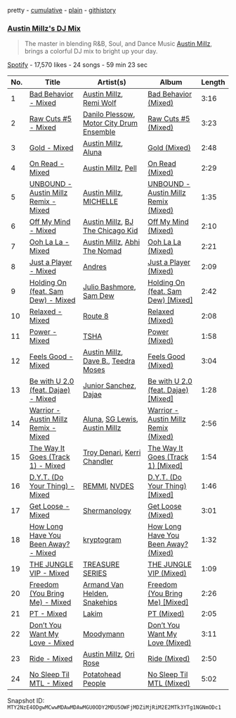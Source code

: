 pretty - [cumulative](/playlists/cumulative/37i9dQZF1DWXyQamatDptq.md) - [plain](/playlists/plain/37i9dQZF1DWXyQamatDptq) - [githistory](https://github.githistory.xyz/mackorone/spotify-playlist-archive/blob/main/playlists/plain/37i9dQZF1DWXyQamatDptq)

### [Austin Millz's DJ Mix](https://open.spotify.com/playlist/37i9dQZF1DWXyQamatDptq)

> The master in blending R&B, Soul, and Dance Music <a href=“spotify:artist:43UmVQp9qZILibJ5vHq21k”>Austin Millz</a>, brings a colorful DJ mix to bright up your day.

[Spotify](https://open.spotify.com/user/spotify) - 17,570 likes - 24 songs - 59 min 23 sec

| No. | Title | Artist(s) | Album | Length |
|---|---|---|---|---|
| 1 | [Bad Behavior \- Mixed](https://open.spotify.com/track/3thgdRIcfdcYBka4DMnmyS) | [Austin Millz](https://open.spotify.com/artist/43UmVQp9qZILibJ5vHq21k), [Remi Wolf](https://open.spotify.com/artist/0NB5HROxc8dDBXpkIi1v3d) | [Bad Behavior \(Mixed\)](https://open.spotify.com/album/6R6EknXO3rbO9Qlxy2K30D) | 3:16 |
| 2 | [Raw Cuts \#5 \- Mixed](https://open.spotify.com/track/6UlPnSHnmWJ4B1C7WomVbm) | [Danilo Plessow](https://open.spotify.com/artist/3frW3pRt2IpKAysgM8ksle), [Motor City Drum Ensemble](https://open.spotify.com/artist/4TlzX7s6kuZDtiBpsopcBf) | [Raw Cuts \#5 \(Mixed\)](https://open.spotify.com/album/19Ou8JZCHN5Yo5qw95yhNy) | 3:23 |
| 3 | [Gold \- Mixed](https://open.spotify.com/track/3n432V76KidXqmrUrictjd) | [Austin Millz](https://open.spotify.com/artist/43UmVQp9qZILibJ5vHq21k), [Aluna](https://open.spotify.com/artist/5ITI6SEoUZMIXXkzCfr4oE) | [Gold \(Mixed\)](https://open.spotify.com/album/5cedqECNj4tlBsfz194Bol) | 2:48 |
| 4 | [On Read \- Mixed](https://open.spotify.com/track/0ETbZxRe07bjXI2fN1WHTX) | [Austin Millz](https://open.spotify.com/artist/43UmVQp9qZILibJ5vHq21k), [Pell](https://open.spotify.com/artist/2O2dI9lY9PnWtAa4OlrgMi) | [On Read \(Mixed\)](https://open.spotify.com/album/0pugEfuWzaV9Q5qEyz2OFi) | 2:29 |
| 5 | [UNBOUND \- Austin Millz Remix \- Mixed](https://open.spotify.com/track/07uvfzEOx54nAom7zuzEjF) | [Austin Millz](https://open.spotify.com/artist/43UmVQp9qZILibJ5vHq21k), [MICHELLE](https://open.spotify.com/artist/4yYvor6Rq4fG82J1L47DYp) | [UNBOUND \- Austin Millz Remix \(Mixed\)](https://open.spotify.com/album/79GV30NLlB8qEtqFHMBgB2) | 1:35 |
| 6 | [Off My Mind \- Mixed](https://open.spotify.com/track/2bK1zcqWGpOWFz4PBM2s4y) | [Austin Millz](https://open.spotify.com/artist/43UmVQp9qZILibJ5vHq21k), [BJ The Chicago Kid](https://open.spotify.com/artist/07d5etnpjriczFBB8pxmRe) | [Off My Mind \(Mixed\)](https://open.spotify.com/album/2XvP7NcfqocqHQPrJg6CW9) | 2:10 |
| 7 | [Ooh La La \- Mixed](https://open.spotify.com/track/4Z0JBSXPbN44Cu984eqVfd) | [Austin Millz](https://open.spotify.com/artist/43UmVQp9qZILibJ5vHq21k), [Abhi The Nomad](https://open.spotify.com/artist/1gUi2utSbJLNPddYENJAp4) | [Ooh La La \(Mixed\)](https://open.spotify.com/album/6NTfI9mJDSwaIkWzhDuotB) | 2:21 |
| 8 | [Just a Player \- Mixed](https://open.spotify.com/track/20HRRp9z7oOu1dH2ag12NN) | [Andres](https://open.spotify.com/artist/7sdFsJNQmnXEJjpgeVeQWO) | [Just a Player \(Mixed\)](https://open.spotify.com/album/6nwZbuXogZoYhdpeHKuD1C) | 2:09 |
| 9 | [Holding On \(feat\. Sam Dew\) \- Mixed](https://open.spotify.com/track/3PLsyQRB3ynmtxIVehYPQA) | [Julio Bashmore](https://open.spotify.com/artist/0WAZJYudbUpl0EOjvdrnRG), [Sam Dew](https://open.spotify.com/artist/1SIw8nXWjvAKeb6Dhh85cz) | [Holding On \(feat\. Sam Dew\) \[Mixed\]](https://open.spotify.com/album/3AOKr4vFFg825hNzR70ibN) | 2:42 |
| 10 | [Relaxed \- Mixed](https://open.spotify.com/track/20ZNSH7fSGcRd7LDaNqCPc) | [Route 8](https://open.spotify.com/artist/6gkHVRYMMXviNI4DglaLrr) | [Relaxed \(Mixed\)](https://open.spotify.com/album/7ENZscTyCAnUp7C9Np0sLT) | 2:08 |
| 11 | [Power \- Mixed](https://open.spotify.com/track/78nmqQ5g4rNv9en0C4j9zj) | [TSHA](https://open.spotify.com/artist/2kLa7JZu4Ijdz1Gle2khZh) | [Power \(Mixed\)](https://open.spotify.com/album/2ZzRSedDptpbWUuQnls9Kg) | 1:58 |
| 12 | [Feels Good \- Mixed](https://open.spotify.com/track/2HLn3OFeXyc1fe5QJIvf4V) | [Austin Millz](https://open.spotify.com/artist/43UmVQp9qZILibJ5vHq21k), [Dave B.](https://open.spotify.com/artist/5bfqwcEcRrMhtY9smw3IeJ), [Teedra Moses](https://open.spotify.com/artist/6vfR5QRc3xca0KvpG8KZBE) | [Feels Good \(Mixed\)](https://open.spotify.com/album/5yHnURS8AJNwr36nWdpsrI) | 3:04 |
| 13 | [Be with U 2.0 \(feat\. Dajae\) \- Mixed](https://open.spotify.com/track/2qUzTwDxN65sQNzF23Jxar) | [Junior Sanchez](https://open.spotify.com/artist/31ZNfGVEEcI9CyicPVJQni), [Dajae](https://open.spotify.com/artist/79Gg0tmzETfnVrOUjgXPeE) | [Be with U 2.0 \(feat\. Dajae\) \[Mixed\]](https://open.spotify.com/album/3VudNkXotiGaQ8s06Ht4Z6) | 1:28 |
| 14 | [Warrior \- Austin Millz Remix \- Mixed](https://open.spotify.com/track/63lhjfinQgPuDdZqxcFZPe) | [Aluna](https://open.spotify.com/artist/5ITI6SEoUZMIXXkzCfr4oE), [SG Lewis](https://open.spotify.com/artist/0GG2cWaonE4JPrjcCCQ1EG), [Austin Millz](https://open.spotify.com/artist/43UmVQp9qZILibJ5vHq21k) | [Warrior \- Austin Millz Remix \(Mixed\)](https://open.spotify.com/album/2u8QwAxfLtoPC5F0Q7jUfV) | 2:56 |
| 15 | [The Way It Goes \(Track 1\) \- Mixed](https://open.spotify.com/track/3xjWcUweUZPTTGLeXG8Efl) | [Troy Denari](https://open.spotify.com/artist/2cNKz5QJgfclP9Ay7Okghv), [Kerri Chandler](https://open.spotify.com/artist/7nqpEU6DCHkNtK1bYsyS3W) | [The Way It Goes \(Track 1\) \[Mixed\]](https://open.spotify.com/album/4k9o5wrogwQg60gz5hJwXA) | 1:54 |
| 16 | [D.Y.T\. \(Do Your Thing\) \- Mixed](https://open.spotify.com/track/1DvbTmm50bBCPuNT4yGX8i) | [REMMI](https://open.spotify.com/artist/14eQOEJwQwEFzqlaXuSMjf), [NVDES](https://open.spotify.com/artist/5L6tkH3jDmFBX9dYdFFQXy) | [D.Y.T\. \(Do Your Thing\) \[Mixed\]](https://open.spotify.com/album/1pMz7l4e7ZoYS3JIStD6mB) | 1:46 |
| 17 | [Get Loose \- Mixed](https://open.spotify.com/track/4jiykYCH2Qb0vHePrzV6tw) | [Shermanology](https://open.spotify.com/artist/4Siyzg8kWayQfPQsPSl6JI) | [Get Loose \(Mixed\)](https://open.spotify.com/album/7fOaPAEyUYpg0rxPNNlpZv) | 3:01 |
| 18 | [How Long Have You Been Away? \- Mixed](https://open.spotify.com/track/5SzWta7Hoz4lXLndEbJOib) | [kryptogram](https://open.spotify.com/artist/184mGxeseZkY2w05Nr4Tui) | [How Long Have You Been Away? \(Mixed\)](https://open.spotify.com/album/45SQNP2ynYJwDE92LV4heR) | 1:32 |
| 19 | [THE JUNGLE VIP \- Mixed](https://open.spotify.com/track/5VsnNfGRROhg8qhFbQn2WO) | [TREASURE SERIES](https://open.spotify.com/artist/5kcocqSSO8W0rpoNjuzXU1) | [THE JUNGLE VIP \(Mixed\)](https://open.spotify.com/album/6z33XUqDIPl5nscbp0lSI1) | 1:09 |
| 20 | [Freedom \(You Bring Me\) \- Mixed](https://open.spotify.com/track/2t8sTvwlI70BQKEtbF1yrw) | [Armand Van Helden](https://open.spotify.com/artist/3cQA9WH8liZfeja1DxcDYE), [Snakehips](https://open.spotify.com/artist/2FwJwEswyIUAljqgjNSHgP) | [Freedom \(You Bring Me\) \[Mixed\]](https://open.spotify.com/album/4aF8uMZLcQtTkwcpvXROZI) | 2:26 |
| 21 | [PT \- Mixed](https://open.spotify.com/track/4SQ9ud9t3aVdjfnCxZzETS) | [Lakim](https://open.spotify.com/artist/6kncomCdQQz8jvnf7djNZI) | [PT \(Mixed\)](https://open.spotify.com/album/1QbJxru6KUXtYlSFN6PV9y) | 2:05 |
| 22 | [Don’t You Want My Love \- Mixed](https://open.spotify.com/track/1jRnxb2kUzKRXgusRmubBA) | [Moodymann](https://open.spotify.com/artist/6pohviZSNRueSX7uNu63ZX) | [Don’t You Want My Love \(Mixed\)](https://open.spotify.com/album/7wdwagmr2LT2RwQcXMmR1o) | 3:11 |
| 23 | [Ride \- Mixed](https://open.spotify.com/track/7ffdDoyugMNyplWKXNY2px) | [Austin Millz](https://open.spotify.com/artist/43UmVQp9qZILibJ5vHq21k), [Ori Rose](https://open.spotify.com/artist/3MWVJObrsu2HA6XGO1sTdn) | [Ride \(Mixed\)](https://open.spotify.com/album/7dtFnjxB5o9la4oWSc595H) | 2:50 |
| 24 | [No Sleep Til MTL \- Mixed](https://open.spotify.com/track/4ucoiL4jKdF1aMW6UQP615) | [Potatohead People](https://open.spotify.com/artist/2lmWYYMM80tsoDES4aUB1m) | [No Sleep Til MTL \(Mixed\)](https://open.spotify.com/album/6ZxeYA3nBnZGckdncnC5yu) | 5:02 |

Snapshot ID: `MTY2NzE4ODgwMCwwMDAwMDAwMGU0ODY2MDU5OWFjMDZiMjRiM2E2MTk3YTg1NGNmODc1`

